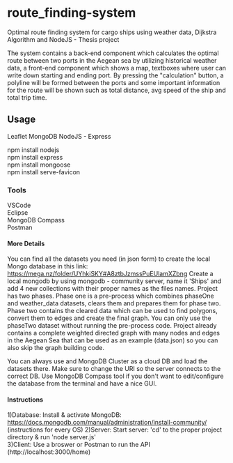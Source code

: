 

# route_finding-system
Optimal route finding system for cargo ships using weather data, Dijkstra Algorithm and NodeJS - Thesis project

The system contains a back-end component which calculates the optimal route between two ports in the Aegean sea by utilizing historical weather data, a front-end component which shows a map, textboxes where user can write down starting and ending port. By pressing the "calculation" button, a polyline will be formed between the ports and some important information for the route will be shown such as total distance, avg speed of the ship and total trip time. 


## Usage
Leaflet
MongoDB
NodeJS - Express

npm install nodejs  
npm install express  
npm install mongoose  
npm install serve-favicon

### Tools
VSCode  
Eclipse  
MongoDB Compass  
Postman

#### More Details

You can find all the datasets you need (in json form) to create the local Mongo database in this link: https://mega.nz/folder/UYhkiSKY#A8ztbJzmssPuEUlamXZbng
Create a local mongodb by using mongodb - community server, name it 'Ships' and add 4 new collections with their proper names as the files names.
Project has two phases. Phase one is a pre-process which combines phaseOne and weather_data datasets, clears them and prepares them for phase two.
Phase two contains the cleared data which can be used to find polygons, convert them to edges and create the final graph. You can only use the phaseTwo dataset without running the pre-process code. Project already contains a complete weighted directed graph with many nodes and edges in the Aegean Sea that can be used as an example (data.json) so you can also skip the graph building code. 

You can always use and MongoDB Cluster as a cloud DB and load the datasets there. Make sure to change the URI so the server connects to the correct DB.
Use MongoDB Compass tool if you don't want to edit/configure the database from the terminal and have a nice GUI.

#### Instructions

1)Database: Install & activate MongoDB: https://docs.mongodb.com/manual/administration/install-community/ (instructions for every OS) 
2)Server: Start server: 'cd' to the proper project directory & run 'node server.js'  
3)Client: Use a broswer or Postman to run the API (http://localhost:3000/home)  
  
